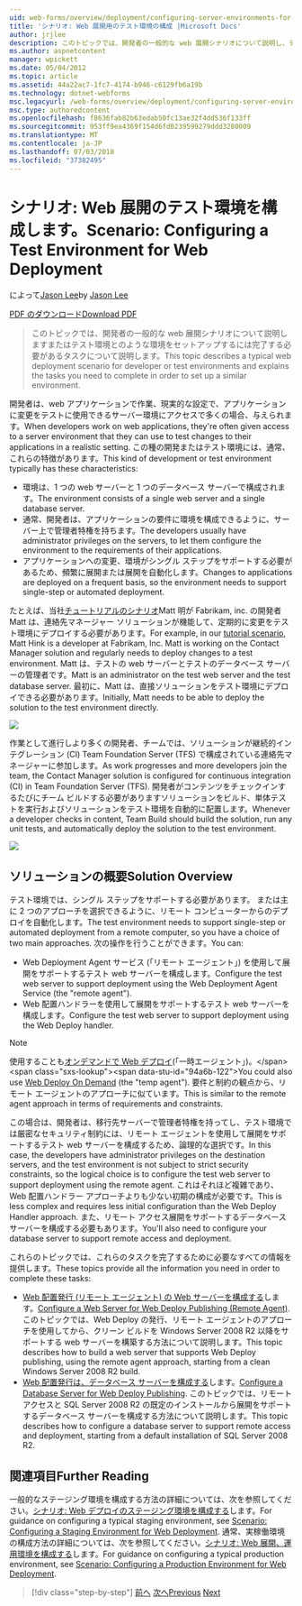 ```yaml
---
uid: web-forms/overview/deployment/configuring-server-environments-for-web-deployment/scenario-configuring-a-test-environment-for-web-deployment
title: 'シナリオ: Web 展開用のテスト環境の構成 |Microsoft Docs'
author: jrjlee
description: このトピックでは、開発者の一般的な web 展開シナリオについて説明し、テスト環境または si を設定するには完了する必要があるタスクについて説明します.
ms.author: aspnetcontent
manager: wpickett
ms.date: 05/04/2012
ms.topic: article
ms.assetid: 44a22ac7-1fc7-4174-b946-c6129fb6a19b
ms.technology: dotnet-webforms
msc.legacyurl: /web-forms/overview/deployment/configuring-server-environments-for-web-deployment/scenario-configuring-a-test-environment-for-web-deployment
msc.type: authoredcontent
ms.openlocfilehash: f8636fab82b63edab50fc13ae32f4dd536f133ff
ms.sourcegitcommit: 953ff9ea4369f154d6fd0239599279ddd3280009
ms.translationtype: MT
ms.contentlocale: ja-JP
ms.lasthandoff: 07/03/2018
ms.locfileid: "37382495"
---
```

<a name="scenario-configuring-a-test-environment-for-web-deployment"></a><span data-ttu-id="94a6b-103">シナリオ: Web 展開のテスト環境を構成します。</span><span class="sxs-lookup"><span data-stu-id="94a6b-103">Scenario: Configuring a Test Environment for Web Deployment</span></span>
====================
<span data-ttu-id="94a6b-104">によって[Jason Lee](https://github.com/jrjlee)</span><span class="sxs-lookup"><span data-stu-id="94a6b-104">by [Jason Lee](https://github.com/jrjlee)</span></span>

[<span data-ttu-id="94a6b-105">PDF のダウンロード</span><span class="sxs-lookup"><span data-stu-id="94a6b-105">Download PDF</span></span>](https://msdnshared.blob.core.windows.net/media/MSDNBlogsFS/prod.evol.blogs.msdn.com/CommunityServer.Blogs.Components.WeblogFiles/00/00/00/63/56/8130.DeployingWebAppsInEnterpriseScenarios.pdf)

> <span data-ttu-id="94a6b-106">このトピックでは、開発者の一般的な web 展開シナリオについて説明しますまたはテスト環境とのような環境をセットアップするには完了する必要があるタスクについて説明します。</span><span class="sxs-lookup"><span data-stu-id="94a6b-106">This topic describes a typical web deployment scenario for developer or test environments and explains the tasks you need to complete in order to set up a similar environment.</span></span>


<span data-ttu-id="94a6b-107">開発者は、web アプリケーションで作業、現実的な設定で、アプリケーションに変更をテストに使用できるサーバー環境にアクセスで多くの場合、与えられます。</span><span class="sxs-lookup"><span data-stu-id="94a6b-107">When developers work on web applications, they're often given access to a server environment that they can use to test changes to their applications in a realistic setting.</span></span> <span data-ttu-id="94a6b-108">この種の開発またはテスト環境には、通常、これらの特徴があります。</span><span class="sxs-lookup"><span data-stu-id="94a6b-108">This kind of development or test environment typically has these characteristics:</span></span>

- <span data-ttu-id="94a6b-109">環境は、1 つの web サーバーと 1 つのデータベース サーバーで構成されます。</span><span class="sxs-lookup"><span data-stu-id="94a6b-109">The environment consists of a single web server and a single database server.</span></span>
- <span data-ttu-id="94a6b-110">通常、開発者は、アプリケーションの要件に環境を構成できるように、サーバー上で管理者特権を持ちます。</span><span class="sxs-lookup"><span data-stu-id="94a6b-110">The developers usually have administrator privileges on the servers, to let them configure the environment to the requirements of their applications.</span></span>
- <span data-ttu-id="94a6b-111">アプリケーションへの変更、環境がシングル ステップをサポートする必要があるため、頻繁に展開または展開を自動化します。</span><span class="sxs-lookup"><span data-stu-id="94a6b-111">Changes to applications are deployed on a frequent basis, so the environment needs to support single-step or automated deployment.</span></span>

<span data-ttu-id="94a6b-112">たとえば、当社[チュートリアルのシナリオ](../deploying-web-applications-in-enterprise-scenarios/enterprise-web-deployment-scenario-overview.md)Matt 明が Fabrikam, inc. の開発者Matt は、連絡先マネージャー ソリューションが機能して、定期的に変更をテスト環境にデプロイする必要があります。</span><span class="sxs-lookup"><span data-stu-id="94a6b-112">For example, in our [tutorial scenario](../deploying-web-applications-in-enterprise-scenarios/enterprise-web-deployment-scenario-overview.md), Matt Hink is a developer at Fabrikam, Inc. Matt is working on the Contact Manager solution and regularly needs to deploy changes to a test environment.</span></span> <span data-ttu-id="94a6b-113">Matt は、テストの web サーバーとテストのデータベース サーバーの管理者です。</span><span class="sxs-lookup"><span data-stu-id="94a6b-113">Matt is an administrator on the test web server and the test database server.</span></span> <span data-ttu-id="94a6b-114">最初に、Matt は、直接ソリューションをテスト環境にデプロイできる必要があります。</span><span class="sxs-lookup"><span data-stu-id="94a6b-114">Initially, Matt needs to be able to deploy the solution to the test environment directly.</span></span>

![](scenario-configuring-a-test-environment-for-web-deployment/_static/image1.png)

<span data-ttu-id="94a6b-115">作業として進行しより多くの開発者、チームでは、ソリューションが継続的インテグレーション (CI) Team Foundation Server (TFS) で構成されている連絡先マネージャーに参加します。</span><span class="sxs-lookup"><span data-stu-id="94a6b-115">As work progresses and more developers join the team, the Contact Manager solution is configured for continuous integration (CI) in Team Foundation Server (TFS).</span></span> <span data-ttu-id="94a6b-116">開発者がコンテンツをチェックインするたびにチーム ビルドする必要がありますソリューションをビルド、単体テストを実行およびソリューションをテスト環境を自動的に配置します。</span><span class="sxs-lookup"><span data-stu-id="94a6b-116">Whenever a developer checks in content, Team Build should build the solution, run any unit tests, and automatically deploy the solution to the test environment.</span></span>

![](scenario-configuring-a-test-environment-for-web-deployment/_static/image2.png)

## <a name="solution-overview"></a><span data-ttu-id="94a6b-117">ソリューションの概要</span><span class="sxs-lookup"><span data-stu-id="94a6b-117">Solution Overview</span></span>

<span data-ttu-id="94a6b-118">テスト環境では、シングル ステップをサポートする必要があります。 または主に 2 つのアプローチを選択できるように、リモート コンピューターからのデプロイを自動化します。</span><span class="sxs-lookup"><span data-stu-id="94a6b-118">The test environment needs to support single-step or automated deployment from a remote computer, so you have a choice of two main approaches.</span></span> <span data-ttu-id="94a6b-119">次の操作を行うことができます。</span><span class="sxs-lookup"><span data-stu-id="94a6b-119">You can:</span></span>

- <span data-ttu-id="94a6b-120">Web Deployment Agent サービス (「リモート エージェント」) を使用して展開をサポートするテスト web サーバーを構成します。</span><span class="sxs-lookup"><span data-stu-id="94a6b-120">Configure the test web server to support deployment using the Web Deployment Agent Service (the "remote agent").</span></span>
- <span data-ttu-id="94a6b-121">Web 配置ハンドラーを使用して展開をサポートするテスト web サーバーを構成します。</span><span class="sxs-lookup"><span data-stu-id="94a6b-121">Configure the test web server to support deployment using the Web Deploy handler.</span></span>

> [!NOTE]
> <span data-ttu-id="94a6b-122">使用することも[オンデマンドで Web デプロイ](https://technet.microsoft.com/library/ee517345(WS.10).aspx)(「一時エージェント」)。</span><span class="sxs-lookup"><span data-stu-id="94a6b-122">You could also use [Web Deploy On Demand](https://technet.microsoft.com/library/ee517345(WS.10).aspx) (the "temp agent").</span></span> <span data-ttu-id="94a6b-123">要件と制約の観点から、リモート エージェントのアプローチに似ています。</span><span class="sxs-lookup"><span data-stu-id="94a6b-123">This is similar to the remote agent approach in terms of requirements and constraints.</span></span>


<span data-ttu-id="94a6b-124">この場合は、開発者は、移行先サーバーで管理者特権を持ってし、テスト環境では厳密なセキュリティ制約には、リモート エージェントを使用して展開をサポートするテスト web サーバーを構成するため、論理的な選択です。</span><span class="sxs-lookup"><span data-stu-id="94a6b-124">In this case, the developers have administrator privileges on the destination servers, and the test environment is not subject to strict security constraints, so the logical choice is to configure the test web server to support deployment using the remote agent.</span></span> <span data-ttu-id="94a6b-125">これはそれほど複雑であり、Web 配置ハンドラー アプローチよりも少ない初期の構成が必要です。</span><span class="sxs-lookup"><span data-stu-id="94a6b-125">This is less complex and requires less initial configuration than the Web Deploy Handler approach.</span></span> <span data-ttu-id="94a6b-126">また、リモート アクセス展開をサポートするデータベース サーバーを構成する必要もあります。</span><span class="sxs-lookup"><span data-stu-id="94a6b-126">You'll also need to configure your database server to support remote access and deployment.</span></span>

<span data-ttu-id="94a6b-127">これらのトピックでは、これらのタスクを完了するために必要なすべての情報を提供します。</span><span class="sxs-lookup"><span data-stu-id="94a6b-127">These topics provide all the information you need in order to complete these tasks:</span></span>

- <span data-ttu-id="94a6b-128">[Web 配置発行 (リモート エージェント) の Web サーバーを構成する](configuring-a-web-server-for-web-deploy-publishing-remote-agent.md)します。</span><span class="sxs-lookup"><span data-stu-id="94a6b-128">[Configure a Web Server for Web Deploy Publishing (Remote Agent)](configuring-a-web-server-for-web-deploy-publishing-remote-agent.md).</span></span> <span data-ttu-id="94a6b-129">このトピックでは、Web Deploy の発行、リモート エージェントのアプローチを使用してから、クリーン ビルドを Windows Server 2008 R2 以降をサポートする web サーバーを構築する方法について説明します。</span><span class="sxs-lookup"><span data-stu-id="94a6b-129">This topic describes how to build a web server that supports Web Deploy publishing, using the remote agent approach, starting from a clean Windows Server 2008 R2 build.</span></span>
- <span data-ttu-id="94a6b-130">[Web 配置発行は、データベース サーバーを構成する](configuring-a-database-server-for-web-deploy-publishing.md)します。</span><span class="sxs-lookup"><span data-stu-id="94a6b-130">[Configure a Database Server for Web Deploy Publishing](configuring-a-database-server-for-web-deploy-publishing.md).</span></span> <span data-ttu-id="94a6b-131">このトピックでは、リモート アクセスと SQL Server 2008 R2 の既定のインストールから展開をサポートするデータベース サーバーを構成する方法について説明します。</span><span class="sxs-lookup"><span data-stu-id="94a6b-131">This topic describes how to configure a database server to support remote access and deployment, starting from a default installation of SQL Server 2008 R2.</span></span>

## <a name="further-reading"></a><span data-ttu-id="94a6b-132">関連項目</span><span class="sxs-lookup"><span data-stu-id="94a6b-132">Further Reading</span></span>

<span data-ttu-id="94a6b-133">一般的なステージング環境を構成する方法の詳細については、次を参照してください。[シナリオ: Web デプロイのステージング環境を構成する](scenario-configuring-a-staging-environment-for-web-deployment.md)します。</span><span class="sxs-lookup"><span data-stu-id="94a6b-133">For guidance on configuring a typical staging environment, see [Scenario: Configuring a Staging Environment for Web Deployment](scenario-configuring-a-staging-environment-for-web-deployment.md).</span></span> <span data-ttu-id="94a6b-134">通常、実稼働環境の構成方法の詳細については、次を参照してください。[シナリオ: Web 展開、運用環境を構成する](scenario-configuring-a-production-environment-for-web-deployment.md)します。</span><span class="sxs-lookup"><span data-stu-id="94a6b-134">For guidance on configuring a typical production environment, see [Scenario: Configuring a Production Environment for Web Deployment](scenario-configuring-a-production-environment-for-web-deployment.md).</span></span>

> [!div class="step-by-step"]
> <span data-ttu-id="94a6b-135">[前へ](choosing-the-right-approach-to-web-deployment.md)
> [次へ](scenario-configuring-a-staging-environment-for-web-deployment.md)</span><span class="sxs-lookup"><span data-stu-id="94a6b-135">[Previous](choosing-the-right-approach-to-web-deployment.md)
[Next](scenario-configuring-a-staging-environment-for-web-deployment.md)</span></span>

